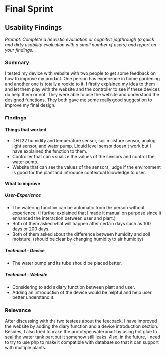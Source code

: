 # Final Sprint
## Usability Findings

_Prompt: Complete a heuristic evaluation or cognitive jogthrough (a quick and dirty usability evaluation with a small number of users) and report on your findings._

### Summary

I tested my device with website with two people to get some feedback on how to improve my product. One person has experience in home gardening and another one is totally a rookie to it. I firstly explained my idea to them and let them play with the website and the controller to see if these devices do help them or not. They were able to use the website and understand the designed functions. They both gave me some really good suggestion to improve my final design.

### Findings

#### Things that worked

- DHT22 humidity and temperature sensor, soil moisture sensor, analog light sensor, and water pump. Liquid level sensor doesn't work but I have explained the function to them.
- Controller that can visualize the values of the sensors and control the water pump.
- Website that can see the values of the sensors, judge if the environment is good for the plant and introduce contextual knowledge to user.
 
#### What to improve

##### User-Experience
- The watering function can be automatic from the person without experience. (I further explained that I made it manual on purpose since it enhanced the interaction between user and plant.)
- Both of them asked what will happen after certain days such as 100 days or 200 days.
- Both of them asked about the difference between humidity and soil moisture. (should be clear by changing humidity to air humidity)

##### Technical - Device
- The water pump and its tube should be placed better.

##### Technical - Website
- Considering to add a diary function between plant and user.
- Adding an introduction of the device would be helpful and help user better understand it.

### Relevance

After discussing with the two testees about the feedback, I have improved the website by adding the diary function and a device introduction section. Besides, I also tried to make the prototype waterproof by using hot glue to seal the water tank part but it somehow still leaks. Also, in the future, I need to try to use php to make it compatible with database so that it can support with multiple plants.
